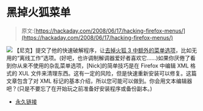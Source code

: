 # 黑掉火狐菜单

> 原文:[https://hackaday.com/2008/06/17/hacking-firefox-menus/](https://hackaday.com/2008/06/17/hacking-firefox-menus/)

![](../Images/484743f2ba05ed4f5137411c560daece.png)
【尼克】提交了他的快速破解程序，让[去掉火狐 3 中额外的菜单选项](http://www.cheaphack.net/2008/06/hacking-firefox-30-removing-unused-menu.html)，比如无用的“离线工作”选项。(好吧，也许调制解调器爱好者喜欢它……)如果你厌倦了看到你从来不使用的杂乱菜单选项，[Nick]的简单技巧是在 Firefox 中编辑 XML 格式的 XUL 文件来清理东西。这有一定的风险，但是快速重新安装可以修复。这篇文章包含了对 XML 标记的基本介绍，所以您可能可以做到。你会用文本编辑器吧？(只是不要忘了在开始玩之前准备好安装程序或备份副本。)

*   [永久链接](http://www.cheaphack.net/2008/06/hacking-firefox-30-removing-unused-menu.html)